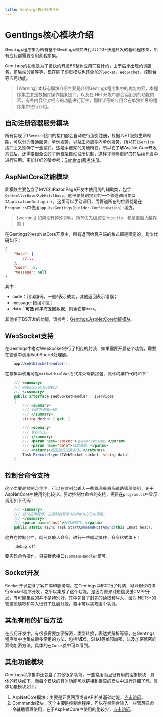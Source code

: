 ```yaml
---
title: Gentings核心模块介绍
---
```


# Gentings核心模块介绍

Gentings程序集为所有基于Gentings框架进行.NET6+快速开发的基础程序集，所有应用都需要引用此程序集。

Gentings的初衷是为了更快的开发BS整体应用而设计的，由于后来出现的微服务，前后端分离等等，现在除了网页模块也还添加的`Socket`，`WebSocket`，控制台等应用功能。

> [Warning]
> 本核心模块介绍主要是介绍Gentings程序集中的功能内容，本程序集主要是数据库操作抽象接口，以及在.NET开发中都会运用到的功能内容，有些内容会对相应的功能进行衍生，那样详细的应用会在单独扩展的程序集中进行介绍。

## 自动注册容器服务模块

所有实现了`IService`接口的接口都会自动进行服务注册，根据.NET服务生命周期，可以分为普通服务，单例服务，以及生命周期内单例服务，所以在`IService`接口上又延伸了一些接口。这是本框架的灵魂所在，所以在了解AspNetCore开发方式后，还需要很全面的了解框架自动注册机制，这样才能够更好的在后续开发中进行应用。更加详细的请参考：[Gentings服务注册](./service.md)。

## AspNetCore功能模块

此模块主要包含了MVC和Razor Page开发中使用到的辅助类，包含`ControllerBase`以及`ModelBase`，这里要特别提到的一个管道调用接口`IApplicationConfigurer`，这里可以手动调用，而管道所在的位置就是在`Program.cs`中使用`app.UseGentings(builder.Configuration);`地方。

> [warning]
> 如果没有特殊说明，所有优先级属性`Priority`，都是值越大越靠前！

在Gentings的AspNetCore开发中，所有返回给客户端的格式都是固定的，具体代码如下：

```json
{
    "data": {
        //...
    },
    "code": -3,
    "message": null
}
```

其中：

* code：错误编码，一般`0`表示成功，其他返回表示错误；
* message: 错误消息；
* data：**可选** 如果有返回数据，则会自带`data`。

其他关于BS开发的功能，请参考：[Gentings.AspNetCore功能模块](./aspnetcore/index.md)。

## WebSocket支持

在Gentings中也对WebSocket进行了相应的封装，如果需要开启这个功能，需要在管道中调用WebSocket处理器。

```csharp
    app.UseWebSocketHandler();
```

在框架中使用的是`method:hanlder`方式来处理数据包，具体的接口代码如下：

```csharp
    /// <summary>
    /// WebSocket处理接口。
    /// </summary>
    public interface IWebSocketHandler : IServices
    {
        /// <summary>
        /// 处理方法唯一键。
        /// </summary>
        string Method { get; }

        /// <summary>
        /// 执行方法。
        /// </summary>
        /// <param name="socket">当前Socket实例。</param>
        /// <param name="data">获取数据。</param>
        /// <returns>返回执行任务实例。</returns>
        Task ExecuteAsync(IWebSocket socket, string data);
    }
```

## 控制台命令支持

这个主要是控制台程序，可以在控制台输入一些管理员命令辅助管理使用，在于AspNetCore中使用的比较少。要对控制台命令的支持，需要在`program.cs`中显示调用如下代码：

```csharp
    /// <summary>
    /// 启动应用程序，在控制台程序中的Main方法中调用。
    /// </summary>
    /// <param name="host">服务器宿主。</param>
    public static async Task StartCommandHostAsync(this IHost host);
```

这样在控制台中，就可以敲入命令，进行一些辅助操作，命令格式如下：

```ssh
    .debug off
```

要实现命令操作，只要继承接口`ICommandHandler`即可。

## Socket开发

Socket开发包含了客户端和服务端，在Gentings中都进行了封装，可以很快的进行Socket程序开发，之所以集成了这个功能，是因为原来对短信发送CMPP开发，有可能集成的并不是特别好。其中包含了封包的读取和写入，因为.NET6+的管道流读取和写入进行了性能处理，基本可以实现这个功能。



## 其他有用的扩展方法

在应用开发中，有很多需要加密解密，类型转换，表达式解析等等，在Gentings程序集中也集成很多常用的方法，包括MD5，SHA1等单项加密，以及加密解密的双向加密方法，具体的在`Cores`类中可以看到。

## 其他功能模块                                                                                           

Gentings程序集中还包含了其他很多功能，一些常用而且很有用的抽象模块，具体的模块如下，而每个模块的具体功能可以链接到相应的模块中进行详细了解。具体功能模块如下。

1. AspNetCore模块：主要是开发网页或者API相关基础功能，[点击访问](./aspnetcore/index.md)。
2. Commands模块：这个主要是控制台程序，可以在控制台输入一些管理员命令辅助管理使用，在于AspNetCore中使用的比较少，[点击访问](./commands.md)。